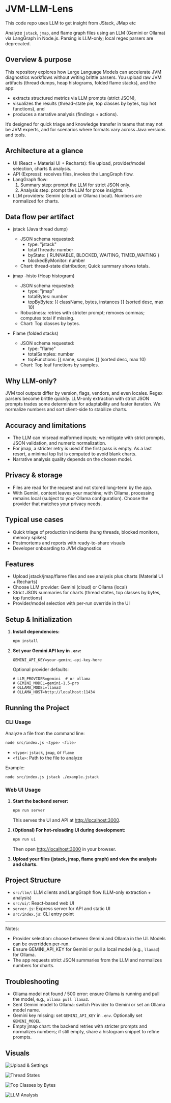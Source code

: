 # JVM-LLM-Lens
This code repo uses LLM to get insight from JStack, JMap etc

Analyze `jstack`, `jmap`, and flame graph files using an LLM (Gemini or Ollama) via LangGraph in Node.js. Parsing is LLM-only; local regex parsers are deprecated.

## Overview & purpose
This repository explores how Large Language Models can accelerate JVM diagnostics workflows without writing brittle parsers. You upload raw JVM artifacts (thread dumps, heap histograms, folded flame stacks), and the app:
- extracts structured metrics via LLM prompts (strict JSON),
- visualizes the results (thread-state pie, top classes by bytes, top hot functions), and
- produces a narrative analysis (findings + actions).

It’s designed for quick triage and knowledge transfer in teams that may not be JVM experts, and for scenarios where formats vary across Java versions and tools.

## Architecture at a glance
- UI (React + Material UI + Recharts): file upload, provider/model selection, charts & analysis.
- API (Express): receives files, invokes the LangGraph flow.
- LangGraph flow:
   1) Summary step: prompt the LLM for strict JSON only.
   2) Analysis step: prompt the LLM for prose insights.
- LLM providers: Gemini (cloud) or Ollama (local). Numbers are normalized for charts.

## Data flow per artifact
- jstack (Java thread dump)
   - JSON schema requested:
      - type: "jstack"
      - totalThreads: number
      - byState: { RUNNABLE, BLOCKED, WAITING, TIMED_WAITING }
      - blockedByMonitor: number
   - Chart: thread-state distribution; Quick summary shows totals.

- jmap -histo (Heap histogram)
   - JSON schema requested:
      - type: "jmap"
      - totalBytes: number
      - topByBytes: [{ className, bytes, instances }] (sorted desc, max 10)
   - Robustness: retries with stricter prompt; removes commas; computes total if missing.
   - Chart: Top classes by bytes.

- Flame (folded stacks)
   - JSON schema requested:
      - type: "flame"
      - totalSamples: number
      - topFunctions: [{ name, samples }] (sorted desc, max 10)
   - Chart: Top leaf functions by samples.

## Why LLM‑only?
JVM tool outputs differ by version, flags, vendors, and even locales. Regex parsers become brittle quickly. LLM-only extraction with strict JSON prompts trades some determinism for adaptability and faster iteration. We normalize numbers and sort client-side to stabilize charts.

## Accuracy and limitations
- The LLM can misread malformed inputs; we mitigate with strict prompts, JSON validation, and numeric normalization.
- For jmap, a stricter retry is used if the first pass is empty. As a last resort, a minimal top list is computed to avoid blank charts.
- Narrative analysis quality depends on the chosen model.

## Privacy & storage
- Files are read for the request and not stored long-term by the app.
- With Gemini, content leaves your machine; with Ollama, processing remains local (subject to your Ollama configuration).
   Choose the provider that matches your privacy needs.

## Typical use cases
- Quick triage of production incidents (hung threads, blocked monitors, memory spikes)
- Postmortems and reports with ready-to-share visuals
- Developer onboarding to JVM diagnostics



## Features
- Upload jstack/jmap/flame files and see analysis plus charts (Material UI + Recharts)
- Choose LLM provider: Gemini (cloud) or Ollama (local)
- Strict JSON summaries for charts (thread states, top classes by bytes, top functions)
- Provider/model selection with per-run override in the UI


## Setup & Initialization

1. **Install dependencies:**
   ```sh
   npm install
   ```

2. **Set your Gemini API key in `.env`:**
   ```
   GEMINI_API_KEY=your-gemini-api-key-here
   ```

   Optional provider defaults:
   ```
   # LLM_PROVIDER=gemini  # or ollama
   # GEMINI_MODEL=gemini-1.5-pro
   # OLLAMA_MODEL=llama3
   # OLLAMA_HOST=http://localhost:11434
   ```

## Running the Project

### CLI Usage

Analyze a file from the command line:
```sh
node src/index.js <type> <file>
```
- `<type>`: `jstack`, `jmap`, or `flame`
- `<file>`: Path to the file to analyze

Example:
```sh
node src/index.js jstack ./example.jstack
```

### Web UI Usage

1. **Start the backend server:**
   ```sh
   npm run server
   ```
   This serves the UI and API at [http://localhost:3000](http://localhost:3000).

2. **(Optional) For hot-reloading UI during development:**
   ```sh
   npm run ui
   ```
   Then open [http://localhost:3000](http://localhost:3000) in your browser.

3. **Upload your files (jstack, jmap, flame graph) and view the analysis and charts.**

## Project Structure
- `src/llm/`: LLM clients and LangGraph flow (LLM-only extraction + analysis)
- `src/ui/`: React-based web UI
- `server.js`: Express server for API and static UI
- `src/index.js`: CLI entry point

---
Notes:
- Provider selection: choose between Gemini and Ollama in the UI. Models can be overridden per-run.
- Ensure GEMINI_API_KEY for Gemini or pull a local model (e.g., `llama3`) for Ollama.
- The app requests strict JSON summaries from the LLM and normalizes numbers for charts.

## Troubleshooting
- Ollama model not found / 500 error: ensure Ollama is running and pull the model, e.g., `ollama pull llama3`.
- Sent Gemini model to Ollama: switch Provider to Gemini or set an Ollama model name.
- Gemini key missing: set `GEMINI_API_KEY` in `.env`. Optionally set `GEMINI_MODEL`.
- Empty jmap chart: the backend retries with stricter prompts and normalizes numbers; if still empty, share a histogram snippet to refine prompts.

## Visuals

![Upload & Settings](docs/visuals/upload.png)

![Thread States](docs/visuals/thread-states.png)

![Top Classes by Bytes](docs/visuals/jmap-top.png)

![LLM Analysis](docs/visuals/analysis.png)